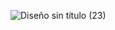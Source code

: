 ![Diseño sin título (23)](https://user-images.githubusercontent.com/67404147/188755423-c8e66b42-1b30-4d73-a8fd-10a9a9a91d64.png)
